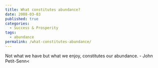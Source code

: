 ```yaml
---
title: What constitutes abundance?
date: 2008-03-03
published: true
categories:
  - Success & Prosperity
tags:
  - abundance
permalink: /what-constitutes-abundance/
---
```

Not what we have but what we enjoy, constitutes our abundance. - John Petit-Senn<
